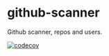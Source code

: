 # github-scanner
Github scanner, repos and users.

[![codecov](https://codecov.io/gh/eynan/github-scanner/branch/main/graph/badge.svg?token=SGO58COXY0)](https://codecov.io/gh/eynan/github-scanner)
